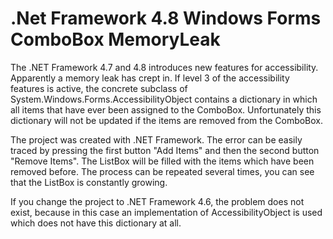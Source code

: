 ﻿.Net Framework 4.8 Windows Forms ComboBox MemoryLeak
====================================================

The .NET Framework 4.7 and 4.8 introduces new features for accessibility. 
Apparently a memory leak has crept in. 
If level 3 of the accessibility features is active, the concrete subclass of System.Windows.Forms.AccessibilityObject contains a dictionary in which all items that have ever been assigned to the ComboBox. Unfortunately this dictionary will not be updated if the items are removed from the ComboBox. 

The project was created with .NET Framework. The error can be easily traced by pressing the first button "Add Items" and then the second button "Remove Items". The ListBox will be filled with the items which have been removed before. The process can be repeated several times, you can see that the ListBox is constantly growing. 

If you change the project to .NET Framework 4.6, the problem does not exist, because in this case an implementation of AccessibilityObject is used which does not have this dictionary at all. 